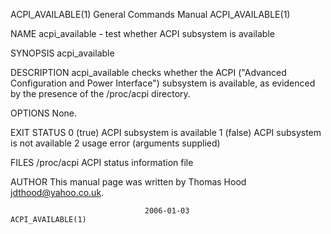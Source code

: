 ACPI_AVAILABLE(1)          General Commands Manual          ACPI_AVAILABLE(1)

NAME
       acpi_available - test whether ACPI subsystem is available

SYNOPSIS
       acpi_available

DESCRIPTION
       acpi_available  checks  whether  the ACPI ("Advanced Configuration and
       Power Interface") subsystem is available, as evidenced by the presence
       of the /proc/acpi directory.

OPTIONS
       None.

EXIT STATUS
       0 (true)       ACPI subsystem is available
       1 (false)      ACPI subsystem is not available
       2              usage error (arguments supplied)

FILES
       /proc/acpi        ACPI status information file

AUTHOR
       This manual page was written by Thomas Hood <jdthood@yahoo.co.uk>.

                                  2006-01-03                ACPI_AVAILABLE(1)

